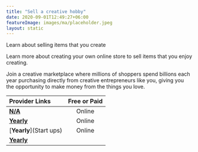 ```yaml
---
title: "Sell a creative hobby"
date: 2020-09-01T12:49:27+06:00
featureImage: images/ma/placeholder.jpeg
layout: static
---
```


Learn about selling items that you create

Learn more about creating your own online store to sell items that you enjoy creating.

Join a creative marketplace where millions of shoppers spend billions each year purchasing directly from creative entrepreneurs like you, giving you the opportunity to make money from the things you love.

| Provider Links      | Free or Paid  |  
| :-----------          | :--------------:      |  
| [**N/A**](Etsy) | Online | 
| [**Yearly**](Etsy) | Online | 
| [**Yearly**](Start ups) | Online | 
| [**Yearly**]() |  | 
  

<br/><br/>






